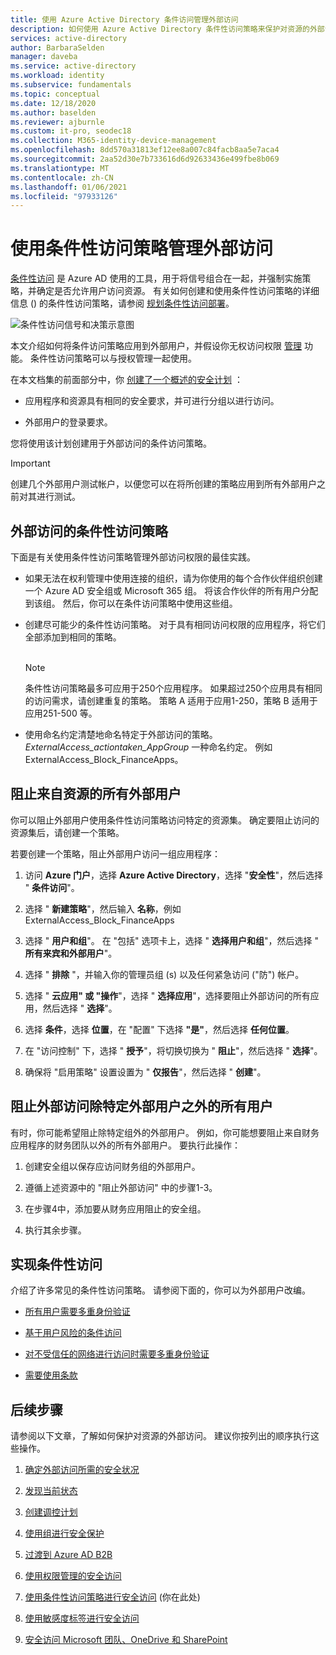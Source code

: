 ```yaml
---
title: 使用 Azure Active Directory 条件访问管理外部访问
description: 如何使用 Azure Active Directory 条件性访问策略来保护对资源的外部访问。
services: active-directory
author: BarbaraSelden
manager: daveba
ms.service: active-directory
ms.workload: identity
ms.subservice: fundamentals
ms.topic: conceptual
ms.date: 12/18/2020
ms.author: baselden
ms.reviewer: ajburnle
ms.custom: it-pro, seodec18
ms.collection: M365-identity-device-management
ms.openlocfilehash: 8dd570a31813ef12ee8a007c84facb8aa5e7aca4
ms.sourcegitcommit: 2aa52d30e7b733616d6d92633436e499fbe8b069
ms.translationtype: MT
ms.contentlocale: zh-CN
ms.lasthandoff: 01/06/2021
ms.locfileid: "97933126"
---
```

# <a name="manage-external-access-with-conditional-access-policies"></a>使用条件性访问策略管理外部访问 

[条件性访问](../conditional-access/overview.md) 是 Azure AD 使用的工具，用于将信号组合在一起，并强制实施策略，并确定是否允许用户访问资源。 有关如何创建和使用条件性访问策略的详细信息 () 的条件性访问策略，请参阅 [规划条件性访问部署](../conditional-access/plan-conditional-access.md)。 

![条件性访问信号和决策示意图](media/secure-external-access//7-conditional-access-signals.png)



本文介绍如何将条件访问策略应用到外部用户，并假设你无权访问权限 [管理](../governance/entitlement-management-overview.md) 功能。 条件性访问策略可以与授权管理一起使用。

在本文档集的前面部分中，你 [创建了一个概述的安全计划](3-secure-access-plan.md) ：

* 应用程序和资源具有相同的安全要求，并可进行分组以进行访问。

* 外部用户的登录要求。

您将使用该计划创建用于外部访问的条件访问策略。 

> [!IMPORTANT]
> 创建几个外部用户测试帐户，以便您可以在将所创建的策略应用到所有外部用户之前对其进行测试。

## <a name="conditional-access-policies-for-external-access"></a>外部访问的条件性访问策略

下面是有关使用条件性访问策略管理外部访问权限的最佳实践。

* 如果无法在权利管理中使用连接的组织，请为你使用的每个合作伙伴组织创建一个 Azure AD 安全组或 Microsoft 365 组。 将该合作伙伴的所有用户分配到该组。 然后，你可以在条件访问策略中使用这些组。

* 创建尽可能少的条件性访问策略。 对于具有相同访问权限的应用程序，将它们全部添加到相同的策略。  
‎ 
   > [!NOTE]
   > 条件性访问策略最多可应用于250个应用程序。 如果超过250个应用具有相同的访问需求，请创建重复的策略。 策略 A 适用于应用1-250，策略 B 适用于应用251-500 等。

* 使用命名约定清楚地命名特定于外部访问的策略。 *ExternalAccess_actiontaken_AppGroup* 一种命名约定。 例如 ExternalAccess_Block_FinanceApps。

## <a name="block-all-external-users-from-resources"></a>阻止来自资源的所有外部用户

你可以阻止外部用户使用条件性访问策略访问特定的资源集。 确定要阻止访问的资源集后，请创建一个策略。

若要创建一个策略，阻止外部用户访问一组应用程序：

1. 访问 **Azure 门户**，选择 **Azure Active Directory**，选择 "**安全性**"，然后选择 " **条件访问**"。

2. 选择 " **新建策略**"，然后输入 **名称**，例如 ExternalAccess_Block_FinanceApps

3. 选择 " **用户和组**"。 在 "包括" 选项卡上，选择 " **选择用户和组**"，然后选择 " **所有来宾和外部用户**"。 

4. 选择 " **排除** "，并输入你的管理员组 (s) 以及任何紧急访问 ("防") 帐户。

5. 选择 " **云应用" 或 "操作**"，选择 " **选择应用**"，选择要阻止外部访问的所有应用，然后选择 " **选择**"。

6. 选择 **条件**，选择 **位置**，在 "配置" 下选择 **"是"**，然后选择 **任何位置**。

7. 在 "访问控制" 下，选择 " **授予**"，将切换切换为 " **阻止**"，然后选择 " **选择**"。

8. 确保将 "启用策略" 设置设置为 " **仅报告**"，然后选择 " **创建**"。

## <a name="block-external-access-to-all-except-specific-external-users"></a>阻止外部访问除特定外部用户之外的所有用户

有时，你可能希望阻止除特定组外的外部用户。 例如，你可能想要阻止来自财务应用程序的财务团队以外的所有外部用户。 要执行此操作：

1. 创建安全组以保存应访问财务组的外部用户。

2. 遵循上述资源中的 "阻止外部访问" 中的步骤1-3。

3. 在步骤4中，添加要从财务应用阻止的安全组。

4. 执行其余步骤。

## <a name="implement-conditional-access"></a>实现条件性访问

介绍了许多常见的条件性访问策略。 请参阅下面的，你可以为外部用户改编。

* [所有用户需要多重身份验证](../conditional-access/howto-conditional-access-policy-all-users-mfa.md)

* [基于用户风险的条件访问](../conditional-access/howto-conditional-access-policy-risk-user.md)

* [对不受信任的网络进行访问时需要多重身份验证](../conditional-access/untrusted-networks.md) 

* [需要使用条款](../conditional-access/terms-of-use.md)

## <a name="next-steps"></a>后续步骤

请参阅以下文章，了解如何保护对资源的外部访问。 建议你按列出的顺序执行这些操作。

1. [确定外部访问所需的安全状况](1-secure-access-posture.md)

2. [发现当前状态](2-secure-access-current-state.md)

3. [创建调控计划](3-secure-access-plan.md)

4. [使用组进行安全保护](4-secure-access-groups.md)

5. [过渡到 Azure AD B2B](5-secure-access-b2b.md)

6. [使用权限管理的安全访问](6-secure-access-entitlement-managment.md)

7. [使用条件性访问策略进行安全访问](7-secure-access-conditional-access.md) (你在此处) 

8. [使用敏感度标签进行安全访问](8-secure-access-sensitivity-labels.md)

9. [安全访问 Microsoft 团队、OneDrive 和 SharePoint](9-secure-access-teams-sharepoint.md)
